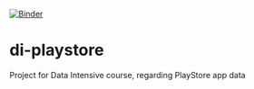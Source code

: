 [![Binder](https://mybinder.org/badge_logo.svg)](https://mybinder.org/v2/gh/GiackAloZ/di-playstore/master?filepath=play-store.ipynb)

# di-playstore
Project for Data Intensive course, regarding PlayStore app data
